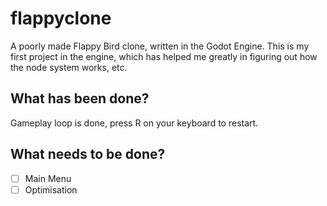 # flappyclone
A poorly made Flappy Bird clone, written in the Godot Engine. This is my first project in the engine, which has helped me greatly in figuring out how the node system works, etc.

## What has been done?
Gameplay loop is done, press R on your keyboard to restart.

## What needs to be done?
- [ ] Main Menu
- [ ] Optimisation
